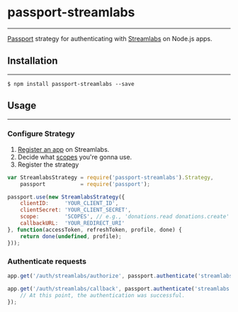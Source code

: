 # passport-streamlabs
---

[Passport](http://passportjs.org/) strategy for authenticating with [Streamlabs](https://streamlabs.com) on Node.js apps.

## Installation
---
`$ npm install passport-streamlabs --save`

## Usage
---
### Configure Strategy
1. [Register an app](https://streamlabs.com/dashboard/#/apps/register) on Streamlabs.
2. Decide what [scopes](https://twitchalerts.readme.io/docs/scopes) you're gonna use.
3. Register the strategy
```js
var StreamlabsStrategy = require('passport-streamlabs').Strategy,
    passport           = require('passport');

passport.use(new StreamlabsStrategy({
    clientID:     'YOUR_CLIENT_ID',
    clientSecret: 'YOUR_CLIENT_SECRET',
    scope:        'SCOPES', // e.g., 'donations.read donations.create' or ['donations.read', 'donations.create']
    callbackURL:  'YOUR_REDIRECT_URI'
}, function(accessToken, refreshToken, profile, done) {
    return done(undefined, profile);
}));
```

### Authenticate requests
```js
app.get('/auth/streamlabs/authorize', passport.authenticate('streamlabs'));

app.get('/auth/streamlabs/callback', passport.authenticate('streamlabs', { failureRedirect: '/auth/streamlabs/authorize' }), function(req, res) {
    // At this point, the authentication was successful.
});
```

